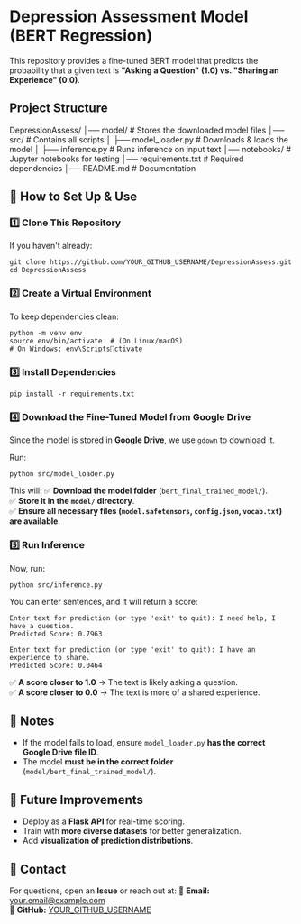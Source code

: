 # Depression Assessment Model (BERT Regression)

This repository provides a fine-tuned BERT model that predicts the probability that a given text is **"Asking a Question" (1.0) vs. "Sharing an Experience" (0.0)**.

## Project Structure

DepressionAssess/
│── model/                   # Stores the downloaded model files
│── src/                     # Contains all scripts
│   ├── model_loader.py      # Downloads & loads the model
│   ├── inference.py         # Runs inference on input text
│── notebooks/               # Jupyter notebooks for testing
│── requirements.txt         # Required dependencies
│── README.md                # Documentation

## 🚀 How to Set Up & Use

### 1️⃣ Clone This Repository
If you haven't already:
```
git clone https://github.com/YOUR_GITHUB_USERNAME/DepressionAssess.git
cd DepressionAssess
```

### 2️⃣ Create a Virtual Environment
To keep dependencies clean:
```
python -m venv env
source env/bin/activate  # (On Linux/macOS)
# On Windows: env\Scriptsctivate
```

### 3️⃣ Install Dependencies
```
pip install -r requirements.txt
```

### 4️⃣ Download the Fine-Tuned Model from Google Drive
Since the model is stored in **Google Drive**, we use `gdown` to download it.

Run:
```
python src/model_loader.py
```
This will:
✅ **Download the model folder** (`bert_final_trained_model/`).  
✅ **Store it in the `model/` directory**.  
✅ **Ensure all necessary files (`model.safetensors`, `config.json`, `vocab.txt`) are available**.

### 5️⃣ Run Inference
Now, run:
```
python src/inference.py
```
You can enter sentences, and it will return a score:
```
Enter text for prediction (or type 'exit' to quit): I need help, I have a question.
Predicted Score: 0.7963

Enter text for prediction (or type 'exit' to quit): I have an experience to share.
Predicted Score: 0.0464
```

✅ **A score closer to 1.0** → The text is likely asking a question.  
✅ **A score closer to 0.0** → The text is more of a shared experience.

## 🎯 Notes
- If the model fails to load, ensure `model_loader.py` **has the correct Google Drive file ID**.
- The model **must be in the correct folder** (`model/bert_final_trained_model/`).

## 🤖 Future Improvements
- Deploy as a **Flask API** for real-time scoring.
- Train with **more diverse datasets** for better generalization.
- Add **visualization of prediction distributions**.

## 📩 Contact
For questions, open an **Issue** or reach out at:
📧 **Email:** your.email@example.com  
📂 **GitHub:** [YOUR_GITHUB_USERNAME](https://github.com/YOUR_GITHUB_USERNAME)
